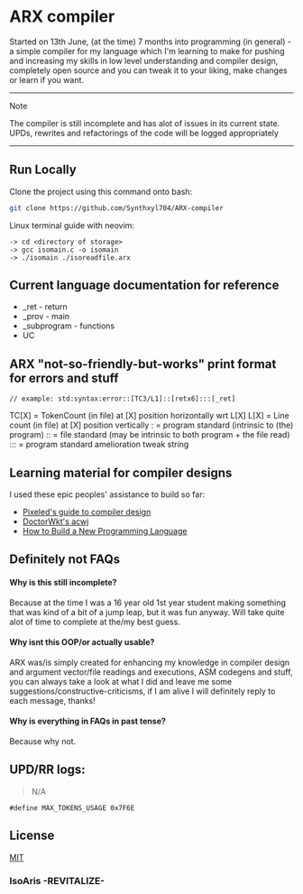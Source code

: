# ARX compiler
Started on 13th June, (at the time) 7 months into programming (in general) - a simple compiler for my language which I'm learning to make for pushing and increasing my skills in low level understanding and compiler design, completely open source and you can tweak it to your liking, make changes or learn if you want.

<hr>

> [!NOTE]
> The compiler is still incomplete and has alot of issues in its current state.
> UPDs, rewrites and refactorings of the code will be logged appropriately

<hr>

## Run Locally

Clone the project using this command onto bash:
```bash
git clone https://github.com/Synthxyl704/ARX-compiler
```

Linux terminal guide with neovim:
```
-> cd <directory of storage>
-> gcc isomain.c -o isomain
-> ./isomain ./isoreadfile.arx 
```

## Current language documentation for reference

- _ret - return
- _prov - main
- _subprogram - functions
- UC

## ARX "not-so-friendly-but-works" print format for errors and stuff
```
// example: std:syntax:error::[TC3/L1]::[retx6]:::[_ret]
```
TC[X] = TokenCount (in file) at [X] position horizontally wrt L[X]
L[X]  = Line count (in file) at [X] position vertically
: = program standard (intrinsic to (the) program)
:: = file standard (may be intrinsic to both program + the file read)
::: = program standard amelioration tweak string


## Learning material for compiler designs

I used these epic peoples' assistance to build so far:
 - [Pixeled's guide to compiler design](https://www.youtube.com/playlist?list=PLUDlas_Zy_qC7c5tCgTMYq2idyyT241qs)
 - [DoctorWkt's acwj](https://github.com/DoctorWkt/acwj/blob/master/01_Scanner/Readme.md)
 - [How to Build a New Programming Language](https://pgrandinetti.github.io/compilers/page/how-to-build-a-new-programming-language/#:~:text=Yes.,to%20you%20the%20machine%20code)


## Definitely not FAQs

#### Why is this still incomplete?

Because at the time I was a 16 year old 1st year student making something that was kind of a bit of a jump leap, but it was fun anyway. Will take quite alot of time to complete at the/my best guess.

#### Why isnt this OOP/or actually usable?

ARX was/is simply created for enhancing my knowledge in compiler design and argument vector/file readings and executions, ASM codegens and stuff, you can always take a look at what I did and leave me some suggestions/constructive-criticisms, if I am alive I will definitely reply to each message, thanks!

#### Why is everything in FAQs in past tense?

Because why not.

## UPD/RR logs:

> N/A

```
#define MAX_TOKENS_USAGE 0x7F6E
```
## License

[MIT](https://choosealicense.com/licenses/mit/)

<h3>IsoAris -REVITALIZE-</h3>
